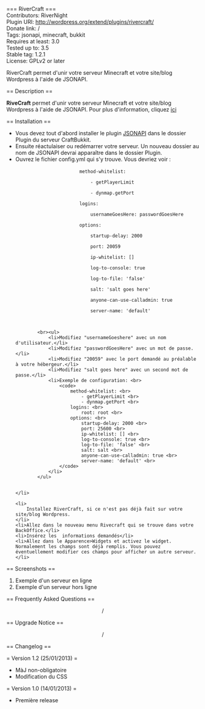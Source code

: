 === RiverCraft === <br>
Contributors: RiverNight <br>
Plugin URI: http://wordpress.org/extend/plugins/rivercraft/ <br>
Donate link: / <br>
Tags: jsonapi, minecraft, bukkit <br>
Requires at least: 3.0 <br>
Tested up to: 3.5 <br>
Stable tag: 1.2.1 <br>
License: GPLv2 or later <br>
 
RiverCraft permet d'unir votre serveur Minecraft et votre site/blog Wordpress à l'aide de JSONAPI.
 
== Description ==
 
<strong>RiveCraft</strong> permet d'unir votre serveur Minecraft et votre site/blog Wordpress à l'aide de JSONAPI.
Pour plus d'information, cliquez <a href="http://www.bukkit.fr/index.php?threads/web-rivercraft-union-de-wordpress-et-de-minecraft.5048/">ici</a>
 
== Installation ==
 
<ul>
	<li>
		Vous devez tout d'abord installer le plugin <a href="http://dev.bukkit.org/server-mods/jsonapi/">JSONAPI</a> dans le dossier Plugin du serveur CraftBukkit.
	</li>
	<li>	
		Ensuite réactulaiser ou redémarrer votre serveur.
		Un nouveau dossier au nom de JSONAPI devrai apparaître dans le dossier Plugin.
	</li>
	<li>
		Ouvrez le fichier config.yml qui s'y trouve.
		Vous devriez voir : <br>
			<ul>
				<li style="list-style-type:none;">
					<code>
					method-whitelist: <br>
						- getPlayerLimit <br>
						- dynmap.getPort <br>
					logins: <br>
						usernameGoesHere: passwordGoesHere <br>
					options: <br>
						startup-delay: 2000 <br>
						port: 20059 <br>
						ip-whitelist: [] <br>
						log-to-console: true <br>
						log-to-file: 'false' <br>
						salt: 'salt goes here' <br>
						anyone-can-use-calladmin: true <br>
						server-name: 'default' <br>
					</code>
				</li>
			</ul>

			<br><ul>
				<li>Modifiez "usernameGoeshere" avec un nom d'utilisateur.</li>
				<li>Modifiez "passwordGoesHere" avec un mot de passe.</li>
				<li>Modifiez "20059" avec le port demandé au préalable à votre hébergeur.</li>
				<li>Modifiez "salt goes here" avec un second mot de passe.</li>
				<li>Exemple de configuration: <br>
					<code>
						method-whitelist: <br>
							- getPlayerLimit <br>
							- dynmap.getPort <br>
						logins: <br>
							root: root <br>
						options: <br>
							startup-delay: 2000 <br>
							port: 25600 <br>
							ip-whitelist: [] <br>
							log-to-console: true <br>
							log-to-file: 'false' <br>
							salt: salt <br>
							anyone-can-use-calladmin: true <br>
							server-name: 'default' <br>
					</code>
				</li>
			</ul>

			
	</li>

	<li>
		Installez RiverCraft, si ce n'est pas déjà fait sur votre site/blog Wordpress.
	</li>
	<li>Allez dans le nouveau menu Rivecraft qui se trouve dans votre BackOffice.</li>
	<li>Insérez les  informations demandés</li>
	<li>Allez dans le Apparence>Widgets et activez le widget. Normalement les champs sont déjà remplis. Vous pouvez éventuellement modifier ces champs pour afficher un autre serveur.</li>

</ul>

== Screenshots ==

1. Exemple d'un serveur en ligne
2. Exemple d'un serveur hors ligne

== Frequently Asked Questions ==

<center>/</center>

== Upgrade Notice ==

<center>/</center>

== Changelog ==

= Version 1.2 (25/01/2013) =

- MàJ non-obligatoire
- Modification du CSS
 
= Version 1.0 (14/01/2013) =
 
- Première release